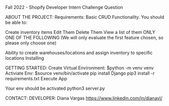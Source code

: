 Fall 2022 - Shopify Developer Intern Challenge Question

ABOUT THE PROJECT:
Requirements: Basic CRUD Functionality. You should be able to:

Create inventory items
Edit Them
Delete Them
View a list of them
ONLY ONE OF THE FOLLOWING (We will only evaluate the first feature chosen, so please only choose one)

Ability to create warehouses/locations and assign inventory to specific locations
Installing

GETTING STARTED:
Create Virtual Environment: $python -m venv venv
Activiate Env: $source venv/bin/activate
pip install Django
pip3 install -r requirements.txt
Execute App

Your env should be activated python3 server.py

CONTACT:
DEVELOPER: Diana Vargas https://www.linkedin.com/in/dianavl/
